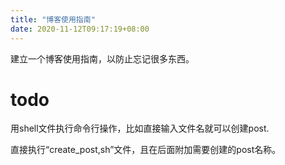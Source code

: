 ```yaml
---
title: "博客使用指南"
date: 2020-11-12T09:17:19+08:00
---
```


建立一个博客使用指南，以防止忘记很多东西。

# todo
用shell文件执行命令行操作，比如直接输入文件名就可以创建post.

直接执行“create_post,sh”文件，且在后面附加需要创建的post名称。
